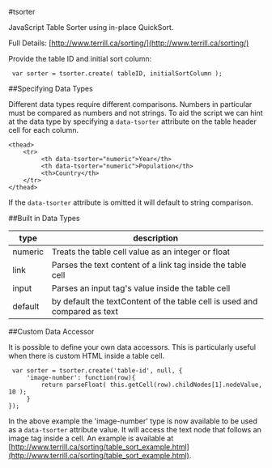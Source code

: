 #tsorter


JavaScript Table Sorter using in-place QuickSort.

Full Details: 
[http://www.terrill.ca/sorting/](http://www.terrill.ca/sorting/)

Provide the table ID and initial sort column:

```
 var sorter = tsorter.create( tableID, initialSortColumn );
```

##Specifying Data Types

Different data types require different comparisons. Numbers in particular must be compared as numbers and not strings. To aid the script we can hint at the data type by specifying a `data-tsorter` attribute on the table header cell for each column. 

````
<thead>
    <tr>
         <th data-tsorter="numeric">Year</th>
         <th data-tsorter="numeric">Population</th>
         <th>Country</th>
    </tr>
</thead>
````

If the `data-tsorter` attribute is omitted it will default to string comparison. 

##Built in Data Types

| type | description  |
|-----|---|
|  numeric  | Treats the table cell value as an integer or float  |
| link | Parses the text content of a link tag inside the table cell |
| input | Parses an input tag's value inside the table cell |
| default | by default the textContent of the table cell is used and compared as text |

##Custom Data Accessor

It is possible to define your own data accessors. This is particularly useful when there is custom HTML inside a table cell. 

```
 var sorter = tsorter.create('table-id', null, {
     'image-number': function(row){  
         return parseFloat( this.getCell(row).childNodes[1].nodeValue, 10 );
     }
});
```

In the above example the 'image-number' type is now available to be used as a `data-tsorter` attribute value. It will access the text node that follows an image tag inside a cell. An example is available at [http://www.terrill.ca/sorting/table_sort_example.html](http://www.terrill.ca/sorting/table_sort_example.html).